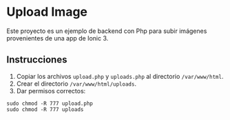 # Upload Image

Este proyecto es un ejemplo de backend con Php para subir imágenes 
provenientes de una app de Ionic 3.

## Instrucciones
1. Copiar los archivos ```upload.php``` y ```uploads.php``` al directorio 
```/var/www/html```.
2. Crear el directorio ```/var/www/html/uploads```.
3. Dar permisos correctos:
```
sudo chmod -R 777 upload.php
sudo chmod -R 777 uploads
``` 

